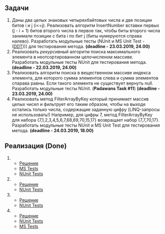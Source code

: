 
## Задачи
1. Даны два целых знаковых четырехбайтовых числа и две позиции битов i и j (i<=j). Реализовать алгоритм InsertNumber вставки первых (j - i + 1) битов второго числа в первое так, чтобы биты второго числа занимали позиции с бита i по бит j (биты нумеруются справа налево). Разработать модульные тесты (NUnit и MS Unit Test - ([DDT](https://msdn.microsoft.com/en-us/library/ms182527.aspx)))) для тестирования метода. **(deadline - 23.03.2019, 24.00)** 
2. Реализовать *рекурсивный* алгоритм поиска максимального элемента в неотсортированном целочисленом массиве. Разработать модульные тесты NUnit для тестирования метода. **(deadline - 22.03.2019, 24.00)** 
3. Реализовать алгоритм поиска в вещественном массиве индекса элемента, для которого сумма элементов слева и сумма элементов спарава равны. Если такого элемента не существует вернуть null. Разработать модульные тесты NUnit. (**Padawans Task #11**) **(deadline - 23.03.2019, 24.00)** 
4. Реализовать метод FilterArrayByKey который принимает массив целых чисел и фильтрует его таким образом, чтобы на выходе остались только числа, содержащие заданную цифру (LINQ-запросы не использовать!) Например, для цифры 7, метод FilterArrayByKey для набора {7,1,2,3,4,5,6,7,68,69,70,15,17} возвращает набор {7,7,70,17}. Разработать модульные тесты NUnit и MS Unit Test для тестирования метода. **(deadline - 24.03.2019, 18.00)** 

## Реализация (Done)
1. - [Решение](https://github.com/arinkarus/NET1.S.2019.Chemrukova.02/blob/master/BitOperations/BitsManipulation.cs) 
   - [MS Tests](https://github.com/arinkarus/NET1.S.2019.Chemrukova.02/blob/master/BitOperations.Tests.MS/BitsManipulationTests.cs)
   - [NUnit Tests](https://github.com/arinkarus/NET1.S.2019.Chemrukova.02/blob/master/BitOperations.Tests.NUnit/BitsManipulationTests.cs)
2. - [Решение](https://github.com/arinkarus/NET1.S.2019.Chemrukova.01/blob/master/Sorts/ArrayExtension.cs)
   - [NUnit Tests](https://github.com/arinkarus/NET1.S.2019.Chemrukova.01/blob/master/Sorts.Tests.NUnit/ArrayExtensionTests.cs)
3. - [Решение](https://github.com/arinkarus/NET1.S.2019.Chemrukova.01/blob/master/Sorts/ArrayExtension.cs)
   - [NUnit Tests](https://github.com/arinkarus/NET1.S.2019.Chemrukova.01/blob/master/Sorts.Tests.NUnit/ArrayExtensionTests.cs)
4. - [Решение](https://github.com/arinkarus/NET1.S.2019.Chemrukova.01/blob/master/Sorts/ArrayExtension.cs)
   - [NUnit Tests](https://github.com/arinkarus/NET1.S.2019.Chemrukova.01/blob/master/Sorts.Tests.NUnit/ArrayExtensionTests.cs)
   - [MS Tests](https://github.com/arinkarus/NET1.S.2019.Chemrukova.01/blob/master/Sorts.Tests.MS/ArrayExtensionTests.cs)
